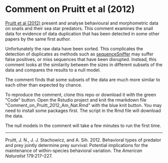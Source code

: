 # Comment on Pruitt et al (2012)

[Pruitt et al (2012)](https://doi.org/10.1086/663680) present and analyse behavioural and morphometric data on snails and their sea star predators.
This comment examines the snail data for evidence of data duplication that has been detected in some other papers by the same first author.

Unfortunately the raw data have been sorted. 
This complicates the detection of duplicates as methods such as [sequenceSniffer](https://github.com/alrutten/sequenceSniffer) may suffer false positives, or miss sequences that have been disrupted.
Instead, this comment looks at the similarity between the sizes in different subsets of the data and compares the results to a null model.

The comment finds that some subsets of the data are much more similar to each other than expected by chance.

To reproduce the comment, clone this repo or download it with the green "Code" button. 
Open the Rstudio project and knit the rmarkdown file "Comment_on_Pruitt_2012_Am_Nat.Rmd" with the blue knit button. 
You may need to install some packages first.
The script in the Rmd file will download the data.

The null models in the comment will take a few minutes to run the first time.

---

Pruitt, J. N., J. J. Stachowicz, and A. Sih. 2012. 
Behavioral types of predator and prey jointly determine prey survival: Potential implications for the maintenance of within-species behavioral variation. The _American Naturalist_ 179:217–227.